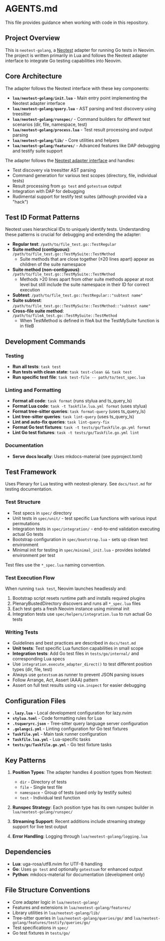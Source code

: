 # AGENTS.md

This file provides guidance when working with code in this repository.

## Project Overview

This is `neotest-golang`, a [Neotest](https://github.com/nvim-neotest/neotest)
adapter for running Go tests in Neovim. The project is written primarily in Lua
and follows the Neotest adapter interface to integrate Go testing capabilities
into Neovim.

## Core Architecture

The adapter follows the Neotest interface with these key components:

- **`lua/neotest-golang/init.lua`** - Main entry point implementing the Neotest
  adapter interface
- **`lua/neotest-golang/query.lua`** - AST parsing and test discovery using
  treesitter
- **`lua/neotest-golang/runspec/`** - Command builders for different test
  scenarios (dir, file, namespace, test)
- **`lua/neotest-golang/process.lua`** - Test result processing and output
  parsing
- **`lua/neotest-golang/lib/`** - Core utilities and helpers
- **`lua/neotest-golang/features/`** - Advanced features like DAP debugging and
  testify suite support

The adapter follows the
[Neotest adapter interface](https://github.com/nvim-neotest/neotest/blob/master/lua/neotest/adapters/interface.lua)
and handles:

- Test discovery via treesitter AST parsing
- Command generation for various test scopes (directory, file, individual tests)
- Result processing from `go test` and `gotestsum` output
- Integration with DAP for debugging
- Rudimental support for testify test suites (although provided via a "hack")

## Test ID Format Patterns

Neotest uses hierarchical IDs to uniquely identify tests. Understanding these
patterns is crucial for debugging and extending the adapter:

- **Regular test**: `/path/to/file_test.go::TestRegular`
- **Suite method (contiguous)**: `/path/to/file_test.go::TestMySuite::TestMethod`
  - Suite methods that are close together (≤20 lines apart) appear as children
    of the suite namespace
- **Suite method (non-contiguous)**:
  `/path/to/file_test.go::TestMySuite::TestMethod`
  - Methods >20 lines apart from other suite methods appear at root level but
    still include the suite namespace in their ID for correct execution
- **Subtest**: `/path/to/file_test.go::TestRegular::"subtest name"`
- **Suite subtest**:
  `/path/to/file_test.go::TestMySuite::TestMethod::"subtest name"`
- **Cross-file suite method**: `/path/to/fileA_test.go::TestMySuite::TestMethod`
  - When TestMethod is defined in fileA but the TestMySuite function is in fileB

## Development Commands

### Testing

- **Run all tests**: `task test`
- **Run tests with clean state**: `task test-clean && task test`
- **Run specific test file**: `task test-file -- path/to/test_spec.lua`

### Linting and Formatting

- **Format all code**: `task format` (runs stylua and ts_query_ls)
- **Format Lua code**: `task -t Taskfile.lua.yml format` (uses stylua)
- **Format tree-sitter queries**: `task format-query` (uses ts_query_ls)
- **Lint tree-sitter queries**: `task lint-query` (uses ts_query_ls)
- **Lint and auto-fix queries**: `task lint-query-fix`
- **Format Go test fixtures**: `task -t tests/go/Taskfile.go.yml format`
- **Lint Go test fixtures**: `task -t tests/go/Taskfile.go.yml lint`

### Documentation

- **Serve docs locally**: Uses mkdocs-material (see pyproject.toml)

## Test Framework

Uses Plenary for Lua testing with neotest-plenary. See `docs/test.md` for
testing documentation.

### Test Structure

- Test specs in `spec/` directory
- Unit tests in `spec/unit/` - test specific Lua functions with various input
  permutations
- Integration tests in `spec/integration/` - end-to-end validation executing
  actual Go tests
- Bootstrap configuration in `spec/bootstrap.lua` - sets up clean test
  environment
- Minimal init for testing in `spec/minimal_init.lua` - provides isolated
  environment per test

Test files use the `*_spec.lua` naming convention.

### Test Execution Flow

When running `task test`, Neovim launches headlessly and:

1. Bootstrap script resets runtime path and installs required plugins
2. PlenaryBustedDirectory discovers and runs all `*_spec.lua` files
3. Each test gets a fresh Neovim instance using minimal init
4. Integration tests use `spec/helpers/integration.lua` to run actual Go tests

### Writing Tests

- Guidelines and best practices are described in `docs/test.md`
- **Unit tests**: Test specific Lua function capabilities in small scope
- **Integration tests**: Add Go test files in `tests/go/internal/` and
  corresponding Lua specs
- Use `integration.execute_adapter_direct()` to test different position types
  (dir, file, test)
- Always use `gotestsum` as runner to prevent JSON parsing issues
- Follow Arrange, Act, Assert (AAA) pattern
- Assert on full test results using `vim.inspect` for easier debugging

## Configuration Files

- **`.lazy.lua`** - Local development configuration for lazy.nvim
- **`stylua.toml`** - Code formatting rules for Lua
- **`.tsqueryrc.json`** - Tree-sitter query language server configuration
- **`.golangci.yml`** - Linting configuration for Go test fixtures
- **`Taskfile.yml`** - Main task runner configuration
- **`Taskfile.lua.yml`** - Lua-specific tasks
- **`tests/go/Taskfile.go.yml`** - Go test fixture tasks

## Key Patterns

1. **Position Types**: The adapter handles 4 position types from Neotest:
   - `dir` - Directory of tests
   - `file` - Single test file
   - `namespace` - Group of tests (used only by testify suites)
   - `test` - Individual test function

2. **Runspec Strategy**: Each position type has its own runspec builder in
   `lua/neotest-golang/runspec/`

3. **Streaming Support**: Recent additions include streaming strategy support
   for live test output

4. **Error Handling**: Logging through `lua/neotest-golang/logging.lua`

## Dependencies

- **Lua**: uga-rosa/utf8.nvim for UTF-8 handling
- **Go**: Uses `go test` and optionally `gotestsum` for enhanced output
- **Python**: mkdocs-material for documentation (development only)

## File Structure Conventions

- Core adapter logic in `lua/neotest-golang/`
- Features and extensions in `lua/neotest-golang/features/`
- Library utilities in `lua/neotest-golang/lib/`
- Tree-sitter queries in `lua/neotest-golang/queries/go/` and `lua/neotest-golang/features/testify/queries/go/`
- Test specifications in `spec/`
- Go test fixtures in `tests/go/`

